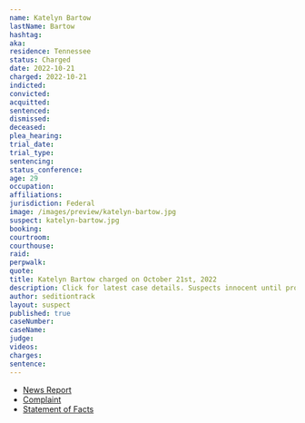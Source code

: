 ```yaml
---
name: Katelyn Bartow
lastName: Bartow
hashtag:
aka:
residence: Tennessee
status: Charged
date: 2022-10-21
charged: 2022-10-21
indicted:
convicted:
acquitted:
sentenced:
dismissed:
deceased:
plea_hearing:
trial_date:
trial_type:
sentencing:
status_conference:
age: 29
occupation:
affiliations:
jurisdiction: Federal
image: /images/preview/katelyn-bartow.jpg
suspect: katelyn-bartow.jpg
booking:
courtroom:
courthouse:
raid:
perpwalk:
quote:
title: Katelyn Bartow charged on October 21st, 2022
description: Click for latest case details. Suspects innocent until proven guilty.
author: seditiontrack
layout: suspect
published: true
caseNumber: 
caseName:
judge:
videos:
charges:
sentence:
---
```

- [News Report](https://www.timesunion.com/news/article/Saratoga-County-woman-s-brother-also-charged-in-17541773.php)
- [Complaint](https://www.justice.gov/usao-dc/case-multi-defendant/file/1547921/download)
- [Statement of Facts](https://www.justice.gov/usao-dc/case-multi-defendant/file/1547926/download)
